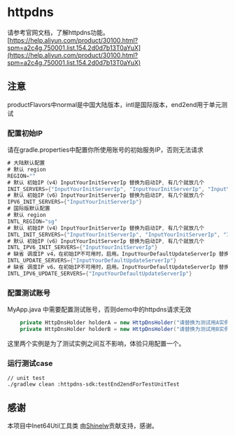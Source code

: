# httpdns

请参考官网文档，了解httpdns功能。[https://help.aliyun.com/product/30100.html?spm=a2c4g.750001.list.154.2d0d7b13T0aYuX](https://help.aliyun.com/product/30100.html?spm=a2c4g.750001.list.154.2d0d7b13T0aYuX)

## 注意

productFlavors中normal是中国大陆版本，intl是国际版本，end2end用于单元测试

### 配置初始IP
请在gradle.properties中配置你所使用账号的初始服务IP，否则无法请求
```gradle
# 大陆默认配置
# 默认 region
REGION=""
# 默认 初始IP（v4）InputYourInitServerIp 替换为启动IP, 有几个就放几个
INIT_SERVERS={"InputYourInitServerIp", "InputYourInitServerIp", "InputYourInitServerIp"}
# 默认 初始IP（v6）InputYourInitServerIp 替换为启动IP, 有几个就放几个
IPV6_INIT_SERVERS={"InputYourInitServerIp"}
# 国际版默认配置
# 默认 region
INTL_REGION="sg"
# 默认 初始IP（v4）InputYourInitServerIp 替换为启动IP, 有几个就放几个
INTL_INIT_SERVERS={"InputYourInitServerIp", "InputYourInitServerIp", "InputYourInitServerIp"}
# 默认 初始IP（v6）InputYourInitServerIp 替换为启动IP, 有几个就放几个
INTL_IPV6_INIT_SERVERS={"InputYourInitServerIp"}
# 缺省 调度IP v4，在初始IP不可用时，启用。InputYourDefaultUpdateServerIp 替换为兜底调度IP, 有几个就放几个
INTL_UPDATE_SERVERS={"InputYourDefaultUpdateServerIp"}
# 缺省 调度IP v6，在初始IP不可用时，启用。InputYourDefaultUpdateServerIp 替换为兜底调度IP, 有几个就放几个
INTL_IPV6_UPDATE_SERVERS={"InputYourDefaultUpdateServerIp"}
```

### 配置测试账号
MyApp.java 中需要配置测试账号，否则demo中的httpdns请求无效
```java
    private HttpDnsHolder holderA = new HttpDnsHolder("请替换为测试用A实例的accountId", "请替换为测试用A实例的secret");
    private HttpDnsHolder holderB = new HttpDnsHolder("请替换为测试用B实例的accountId", null);
```
这里两个实例是为了测试实例之间互不影响，体验只用配置一个。

### 运行测试case

```
// unit test
./gradlew clean :httpdns-sdk:testEnd2endForTestUnitTest
```

## 感谢
本项目中Inet64Util工具类 由[Shinelw](https://github.com/Shinelw)贡献支持，感谢。